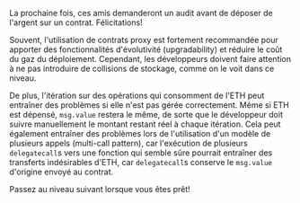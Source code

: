La prochaine fois, ces amis demanderont un audit avant de déposer de l'argent sur un contrat. Félicitations!

Souvent, l'utilisation de contrats proxy est fortement recommandée pour apporter des fonctionnalités d'évolutivité (upgradability) et réduire le coût du gaz du déploiement. Cependant, les développeurs doivent faire attention à ne pas introduire de collisions de stockage, comme on le voit dans ce niveau.

De plus, l'itération sur des opérations qui consomment de l'ETH peut entraîner des problèmes si elle n'est pas gérée correctement. Même si ETH est dépensé, `msg.value` restera le même, de sorte que le développeur doit suivre manuellement le montant restant réel à chaque itération. Cela peut également entraîner des problèmes lors de l'utilisation d'un modèle de plusieurs appels (multi-call pattern), car l'exécution de plusieurs `delegatecall`s vers une fonction qui semble sûre pourrait entraîner des transferts indésirables d'ETH, car `delegatecall`s conserve le `msg.value` d'origine envoyé au contrat.

Passez au niveau suivant lorsque vous êtes prêt!